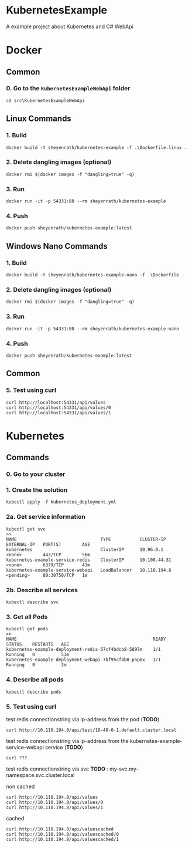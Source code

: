 # KubernetesExample
A example project about Kubernetes and C# WebApi

# Docker
## Common
### 0. Go to the `KubernetesExampleWebApi` folder
```
cd src\KubernetesExampleWebApi
```

## Linux Commands
### 1. Build
```
docker build -t sheyenrath/kubernetes-example -f .\Dockerfile.linux .
```

### 2. Delete dangling images (optional)
```
docker rmi $(docker images -f "dangling=true" -q)
```

### 3. Run
```
docker run -it -p 54331:80 --rm sheyenrath/kubernetes-example
```

### 4. Push
```
docker push sheyenrath/kubernetes-example:latest
```

## Windows Nano Commands
### 1. Build
```
docker build -t sheyenrath/kubernetes-example-nano -f .\Dockerfile .
```

### 2. Delete dangling images (optional)
```
docker rmi $(docker images -f "dangling=true" -q)
```

### 3. Run
```
docker run -it -p 54331:80 --rm sheyenrath/kubernetes-example-nano
```

### 4. Push
```
docker push sheyenrath/kubernetes-example:latest
```

## Common
### 5. Test using curl
```
curl http://localhost:54331/api/values
curl http://localhost:54331/api/values/0
curl http://localhost:54331/api/values/1
```


# Kubernetes
## Commands
### 0. Go to your cluster 

### 1. Create the solution
```
kubectl apply -f kubernetes_deployment.yml
```

### 2a. Get service information
```
kubectl get svc
>>
NAME                                TYPE           CLUSTER-IP     EXTERNAL-IP   PORT(S)        AGE
kubernetes                          ClusterIP      10.96.0.1      <none>        443/TCP        56m
kubernetes-example-service-redis    ClusterIP      10.108.44.31   <none>        6379/TCP       43m
kubernetes-example-service-webapi   LoadBalancer   10.110.194.8   <pending>     80:30750/TCP   1m
```

### 2b. Describe all services
```
kubectl describe svc
```

### 3. Get all Pods
```
kubectl get pods
>>
NAME                                                    READY     STATUS    RESTARTS   AGE
kubernetes-example-deployment-redis-57cf4bdcb8-5897m    1/1       Running   0          53m
kubernetes-example-deployment-webapi-7bf95cf4b8-pnpmx   1/1       Running   0          3m
```

### 4. Describe all pods
```
kubectl describe pods

```

### 5. Test using curl
test redis connectionstring via ip-address from the pod (**TODO**)
```
curl http://10.110.194.8/api/test/10-40-0-1.default.cluster.local
```

test redis connectionstring via ip-address from the kubernetes-example-service-webapi service (**TODO**)
```
curl ???
```

test redis connectionstring via svc
**TODO** : my-svc.my-namespace.svc.cluster.local

non cached
```
curl http://10.110.194.8/api/values
curl http://10.110.194.8/api/values/0
curl http://10.110.194.8/api/values/1
```

cached
```
curl http://10.110.194.8/api/valuescached
curl http://10.110.194.8/api/valuescached/0
curl http://10.110.194.8/api/valuescached/1
```